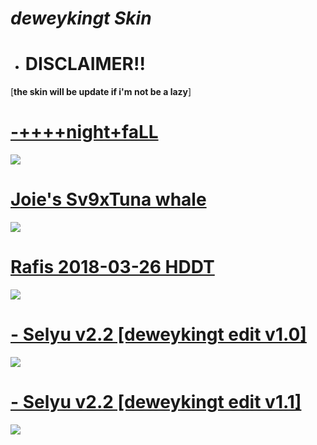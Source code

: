 # *deweykingt Skin*
- # DISCLAIMER!!
[**the skin will be update if i'm not be a lazy**]
# [-++++night+faLL](https://puu.sh/F804p/828979201f.osk)
![](https://user-images.githubusercontent.com/120316888/208285662-6e8ec148-2132-4def-bbec-28f46d744aec.jpg)
# [Joie's Sv9xTuna whale](https://vxc.s-ul.eu/SyY9X9YH)
![](https://user-images.githubusercontent.com/120316888/208285995-c8880ee3-7293-4a29-a4df-da40e8eded3d.jpg)
# [Rafis 2018-03-26 HDDT](https://mega.nz/folder/GA9SSCAL#9znRG7IQHxuGOQ6yHp2fNQ)
![](https://user-images.githubusercontent.com/120316888/208286425-fcd5de19-fc25-4bea-9cd3-da5a217639c1.jpg)
# [- Selyu v2.2 [deweykingt edit v1.0]](https://drive.google.com/file/d/1iK7B0ET6xRJKEe6aMM9EuhDn_ehKW82v/view?usp=share_link)
![](https://user-images.githubusercontent.com/120316888/236655292-cdaad89f-6e96-4919-9a5b-2cf6452cfc42.jpg)
# [- Selyu v2.2 [deweykingt edit v1.1]](https://drive.google.com/file/d/1hX_Ko84C3knW91C4-3x-RsnrYmx3mrL3/view?usp=share_link)
![](https://user-images.githubusercontent.com/120316888/236655361-17de474a-662e-4088-ad18-b338022a84ce.jpg)
